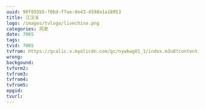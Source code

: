 ```yaml
---
uuid: 90f855b5-f0bd-f7ae-de43-4598a1a18953
title: 江汉关
logo: /images/tvlogo/livechina.png
categories: 风景
date: 7065
tags:
tvid: 7065
tvfrom: https://gcalic.v.myalicdn.com/gc/nywbwg01_1/index.m3u8?contentid=2820180516001
wrong:
backgound:
tvform2:
tvfrom3:
tvfrom4:
tvfrom5:
epgid:
tvurl:
---
```

